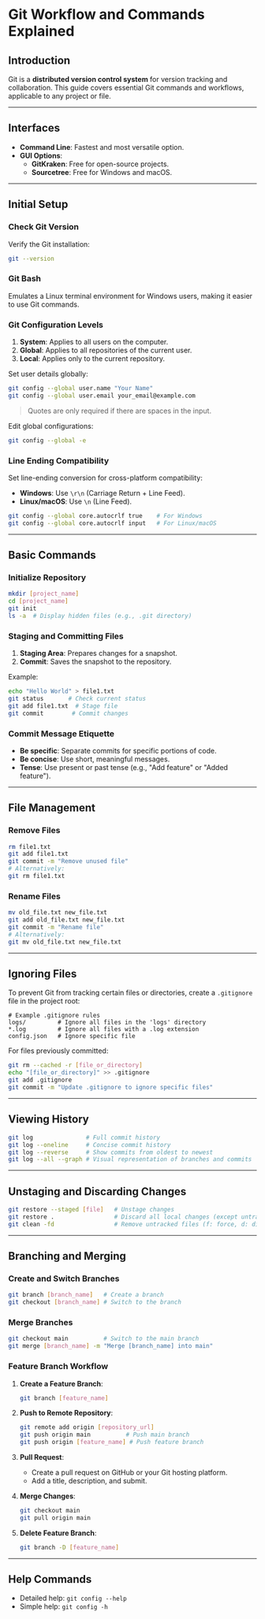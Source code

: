 
# Git Workflow and Commands Explained

## Introduction
Git is a **distributed version control system** for version tracking and collaboration. This guide covers essential Git commands and workflows, applicable to any project or file.

---

## Interfaces
- **Command Line**: Fastest and most versatile option.
- **GUI Options**:
  - **GitKraken**: Free for open-source projects.
  - **Sourcetree**: Free for Windows and macOS.

---

## Initial Setup

### Check Git Version
Verify the Git installation:
```bash
git --version
````

### Git Bash

Emulates a Linux terminal environment for Windows users, making it easier to use Git commands.

### Git Configuration Levels

1. **System**: Applies to all users on the computer.
2. **Global**: Applies to all repositories of the current user.
3. **Local**: Applies only to the current repository.

Set user details globally:

```bash
git config --global user.name "Your Name"
git config --global user.email your_email@example.com
```

> Quotes are only required if there are spaces in the input.

Edit global configurations:

```bash
git config --global -e
```

### Line Ending Compatibility

Set line-ending conversion for cross-platform compatibility:

- **Windows**: Use `\r\n` (Carriage Return + Line Feed).
- **Linux/macOS**: Use `\n` (Line Feed).

```bash
git config --global core.autocrlf true    # For Windows
git config --global core.autocrlf input   # For Linux/macOS
```

---

## Basic Commands

### Initialize Repository

```bash
mkdir [project_name]
cd [project_name]
git init
ls -a  # Display hidden files (e.g., .git directory)
```

### Staging and Committing Files

1. **Staging Area**: Prepares changes for a snapshot.
2. **Commit**: Saves the snapshot to the repository.

Example:

```bash
echo "Hello World" > file1.txt
git status       # Check current status
git add file1.txt  # Stage file
git commit        # Commit changes
```

### Commit Message Etiquette

- **Be specific**: Separate commits for specific portions of code.
- **Be concise**: Use short, meaningful messages.
- **Tense**: Use present or past tense (e.g., "Add feature" or "Added feature").

---

## File Management

### Remove Files

```bash
rm file1.txt
git add file1.txt
git commit -m "Remove unused file"
# Alternatively:
git rm file1.txt
```

### Rename Files

```bash
mv old_file.txt new_file.txt
git add old_file.txt new_file.txt
git commit -m "Rename file"
# Alternatively:
git mv old_file.txt new_file.txt
```

---

## Ignoring Files

To prevent Git from tracking certain files or directories, create a `.gitignore` file in the project root:

```plaintext
# Example .gitignore rules
logs/         # Ignore all files in the 'logs' directory
*.log         # Ignore all files with a .log extension
config.json   # Ignore specific file
```

For files previously committed:

```bash
git rm --cached -r [file_or_directory]
echo "[file_or_directory]" >> .gitignore
git add .gitignore
git commit -m "Update .gitignore to ignore specific files"
```

---

## Viewing History

```bash
git log               # Full commit history
git log --oneline     # Concise commit history
git log --reverse     # Show commits from oldest to newest
git log --all --graph # Visual representation of branches and commits
```

---

## Unstaging and Discarding Changes

```bash
git restore --staged [file]   # Unstage changes
git restore .                 # Discard all local changes (except untracked files)
git clean -fd                 # Remove untracked files (f: force, d: directories)
```

---

## Branching and Merging

### Create and Switch Branches

```bash
git branch [branch_name]   # Create a branch
git checkout [branch_name] # Switch to the branch
```

### Merge Branches

```bash
git checkout main          # Switch to the main branch
git merge [branch_name] -m "Merge [branch_name] into main"
```

### Feature Branch Workflow

1. **Create a Feature Branch**:
    
    ```bash
    git branch [feature_name]
    ```
    
2. **Push to Remote Repository**:
    
    ```bash
    git remote add origin [repository_url]
    git push origin main          # Push main branch
    git push origin [feature_name] # Push feature branch
    ```
    
3. **Pull Request**:
    
    - Create a pull request on GitHub or your Git hosting platform.
    - Add a title, description, and submit.
4. **Merge Changes**:
    
    ```bash
    git checkout main
    git pull origin main
    ```
    
5. **Delete Feature Branch**:
    
    ```bash
    git branch -D [feature_name]
    ```
    

---

## Help Commands

- Detailed help: `git config --help`
- Simple help: `git config -h`

